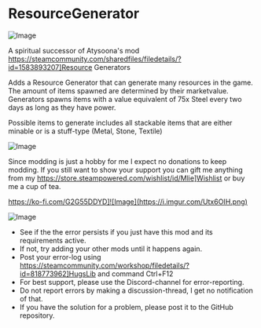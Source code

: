 # ResourceGenerator

![Image](https://i.imgur.com/buuPQel.png)

A spiritual successor of Atysoona's mod https://steamcommunity.com/sharedfiles/filedetails/?id=1583893207]Resource Generators

Adds a Resource Generator that can generate many resources in the game.
The amount of items spawned are determined by their marketvalue. 
Generators spawns items with a value equivalent of 75x Steel every two days as long as they have power.

Possible items to generate includes all stackable items that are either minable or is a stuff-type (Metal, Stone, Textile)

![Image](https://i.imgur.com/O0IIlYj.png)

Since modding is just a hobby for me I expect no donations to keep modding. If you still want to show your support you can gift me anything from my https://store.steampowered.com/wishlist/id/Mlie]Wishlist or buy me a cup of tea.

https://ko-fi.com/G2G55DDYD]![Image](https://i.imgur.com/Utx6OIH.png)


![Image](https://i.imgur.com/PwoNOj4.png)



-  See if the the error persists if you just have this mod and its requirements active.
-  If not, try adding your other mods until it happens again.
-  Post your error-log using https://steamcommunity.com/workshop/filedetails/?id=818773962]HugsLib and command Ctrl+F12
-  For best support, please use the Discord-channel for error-reporting.
-  Do not report errors by making a discussion-thread, I get no notification of that.
-  If you have the solution for a problem, please post it to the GitHub repository.



